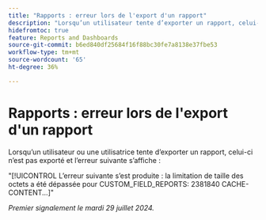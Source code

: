 ```yaml
---
title: "Rapports : erreur lors de l'export d'un rapport"
description: "Lorsqu’un utilisateur tente d’exporter un rapport, celui-ci n’est pas exporté et une erreur s’affiche."
hidefromtoc: true
feature: Reports and Dashboards
source-git-commit: b6ed840df25684f16f88bc30fe7a8138e37fbe53
workflow-type: tm+mt
source-wordcount: '65'
ht-degree: 36%

---
```



# Rapports : erreur lors de l&#39;export d&#39;un rapport

Lorsqu’un utilisateur ou une utilisatrice tente d’exporter un rapport, celui-ci n’est pas exporté et l’erreur suivante s’affiche :

&quot;[!UICONTROL L’erreur suivante s’est produite : la limitation de taille des octets a été dépassée pour CUSTOM_FIELD_REPORTS: 2381840 CACHE-CONTENT...]&quot;

_Premier signalement le mardi 29 juillet 2024._
